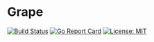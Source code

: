 # Grape

[![Build Status](https://travis-ci.org/Leviathan1995/grape.svg?branch=master)](https://travis-ci.org/Leviathan1995/grape)
[![Go Report Card](https://goreportcard.com/badge/github.com/leviathan1995/grape)](https://goreportcard.com/report/github.com/leviathan1995/grape)
[![License: MIT](https://img.shields.io/badge/License-MIT-yellow.svg)](LICENSE)
